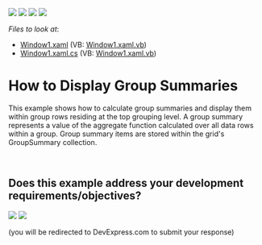 <!-- default badges list -->
![](https://img.shields.io/endpoint?url=https://codecentral.devexpress.com/api/v1/VersionRange/128650049/10.2.3%2B)
[![](https://img.shields.io/badge/Open_in_DevExpress_Support_Center-FF7200?style=flat-square&logo=DevExpress&logoColor=white)](https://supportcenter.devexpress.com/ticket/details/E1637)
[![](https://img.shields.io/badge/📖_How_to_use_DevExpress_Examples-e9f6fc?style=flat-square)](https://docs.devexpress.com/GeneralInformation/403183)
[![](https://img.shields.io/badge/💬_Leave_Feedback-feecdd?style=flat-square)](#does-this-example-address-your-development-requirementsobjectives)
<!-- default badges end -->
<!-- default file list -->
*Files to look at*:

* [Window1.xaml](./CS/DXGrid_DisplayGroupSummaries/Window1.xaml) (VB: [Window1.xaml.vb](./VB/DXGrid_DisplayGroupSummaries/Window1.xaml.vb))
* [Window1.xaml.cs](./CS/DXGrid_DisplayGroupSummaries/Window1.xaml.cs) (VB: [Window1.xaml.vb](./VB/DXGrid_DisplayGroupSummaries/Window1.xaml.vb))
<!-- default file list end -->
# How to Display Group Summaries


<p>This example shows how to calculate group summaries and display them within group rows residing at the top grouping level. A group summary represents a value of the aggregate function calculated over all data rows within a group. Group summary items are stored within the grid's GroupSummary collection.</p>

<br/>


<!-- feedback -->
## Does this example address your development requirements/objectives?

[<img src="https://www.devexpress.com/support/examples/i/yes-button.svg"/>](https://www.devexpress.com/support/examples/survey.xml?utm_source=github&utm_campaign=wpf-data-grid-display-group-summaries&~~~was_helpful=yes) [<img src="https://www.devexpress.com/support/examples/i/no-button.svg"/>](https://www.devexpress.com/support/examples/survey.xml?utm_source=github&utm_campaign=wpf-data-grid-display-group-summaries&~~~was_helpful=no)

(you will be redirected to DevExpress.com to submit your response)
<!-- feedback end -->
